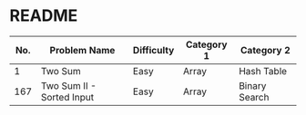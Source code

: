 # README

| No. | Problem Name              | Difficulty | Category 1 | Category 2    |
| --- | ------------------------- | ---------- | ---------- | ------------- |
| 1   | Two Sum                   | Easy       | Array      | Hash Table    |
| 167 | Two Sum II - Sorted Input | Easy       | Array      | Binary Search |
